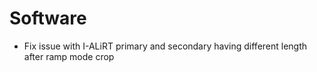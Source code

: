 # Software

- Fix issue with I-ALiRT primary and secondary having different length after ramp mode crop